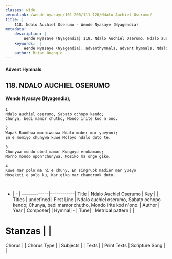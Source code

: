 ```yaml
---
classes: wide
permalink: /wende-nyasaye/101-200/111-120/Ndalo-Auchiel-Oserumo/
title: |
    118. Ndalo Auchiel Oserumo - Wende Nyasaye (Nyagendia)
metadata:
    description: |
        Wende Nyasaye (Nyagendia) 118. Ndalo Auchiel Oserumo. Ndalo auchiel oserumo, Sabato ochopo kendo; Chunya, bedi mamor chutho, Mondo irite kod n'ono.  
    keywords:  |
        Wende Nyasaye (Nyagendia), adventhymnals, advent hymnals, Ndalo Auchiel Oserumo, Ndalo auchiel oserumo, Sabato ochopo kendo; Chunya, bedi mamor chutho, Mondo irite kod n'ono.. 
    author: Brian Onang'o
---
```


#### Advent Hymnals
## 118. NDALO AUCHIEL OSERUMO
####  Wende Nyasaye (Nyagendia),

```txt
1
Ndalo auchiel oserumo, Sabato ochopo kendo;
Chunya, bedi mamor chutho, Mondo irite kod n'ono.

2
Wapak Ruodhwa mochiwonwa Ndalo maber mar yueyoni;
En e momiyo chunywa kuwe Moloyo ndalo duto te.

3
Chunywa mondo obed mamor Kwagoyo erokamano;
Morno mondo opon'chunywa, Mosiko ma onge giko.

4
Kuwe mar polo ma ni e chuny, En singruok madier mar yueyo
Moseketi e polo ku, Kar giko mar chandruok duto.




```

- |   -  |
-------------|------------|
Title | Ndalo Auchiel Oserumo |
Key |  |
Titles | undefined |
First Line | Ndalo auchiel oserumo, Sabato ochopo kendo; Chunya, bedi mamor chutho, Mondo irite kod n'ono. |
Author | 
Year | 
Composer| |
Hymnal|  - |
Tune|  |
Metrical pattern | |
# Stanzas |  |
Chorus |  |
Chorus Type |  |
Subjects | |
Texts |  |
Print Texts | 
Scripture Song |  |
    

